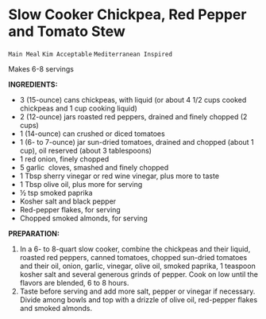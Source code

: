 # Slow Cooker Chickpea, Red Pepper and Tomato Stew

`Main Meal` `Kim Acceptable` `Mediterranean Inspired`

Makes 6-8 servings

**INGREDIENTS:**

- 3 (15-ounce) cans chickpeas, with liquid (or about 4 1/2 cups cooked chickpeas and 1 cup cooking liquid)
- 2 (12-ounce) jars roasted red peppers, drained and finely chopped (2 cups)
- 1 (14-ounce) can crushed or diced tomatoes
- 1 (6- to 7-ounce) jar sun-dried tomatoes, drained and chopped (about 1 cup), oil reserved (about 3 tablespoons)
- 1 red onion, finely chopped
- 5 garlic  cloves, smashed and finely chopped
- 1 Tbsp sherry vinegar or red wine vinegar, plus more to taste
- 1 Tbsp olive oil, plus more for serving
- ½ tsp smoked paprika
- Kosher salt and black pepper
- Red-pepper flakes, for serving
- Chopped smoked almonds, for serving

**PREPARATION:**

1. In a 6- to 8-quart slow cooker, combine the chickpeas and their liquid, roasted red peppers, canned tomatoes, chopped sun-dried tomatoes and their oil, onion, garlic, vinegar, olive oil, smoked paprika, 1 teaspoon kosher salt and several generous grinds of pepper. Cook on low until the flavors are blended, 6 to 8 hours.
2. Taste before serving and add more salt, pepper or vinegar if necessary. Divide among bowls and top with a drizzle of olive oil, red-pepper flakes and smoked almonds.
